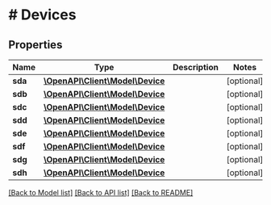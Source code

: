 # # Devices

## Properties

Name | Type | Description | Notes
------------ | ------------- | ------------- | -------------
**sda** | [**\OpenAPI\Client\Model\Device**](Device.md) |  | [optional]
**sdb** | [**\OpenAPI\Client\Model\Device**](Device.md) |  | [optional]
**sdc** | [**\OpenAPI\Client\Model\Device**](Device.md) |  | [optional]
**sdd** | [**\OpenAPI\Client\Model\Device**](Device.md) |  | [optional]
**sde** | [**\OpenAPI\Client\Model\Device**](Device.md) |  | [optional]
**sdf** | [**\OpenAPI\Client\Model\Device**](Device.md) |  | [optional]
**sdg** | [**\OpenAPI\Client\Model\Device**](Device.md) |  | [optional]
**sdh** | [**\OpenAPI\Client\Model\Device**](Device.md) |  | [optional]

[[Back to Model list]](../../README.md#models) [[Back to API list]](../../README.md#endpoints) [[Back to README]](../../README.md)
